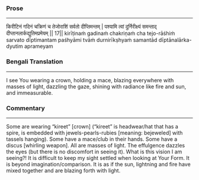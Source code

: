 ### Prose 
 --- 
किरीटिनं गदिनं चक्रिणं च
तेजोराशिं सर्वतो दीप्तिमन्तम् |
पश्यामि त्वां दुर्निरीक्ष्यं समन्ताद्
दीप्तानलार्कद्युतिमप्रमेयम् || 17||
kirīṭinaṁ gadinaṁ chakriṇaṁ cha
tejo-rāśhiṁ sarvato dīptimantam
paśhyāmi tvāṁ durnirīkṣhyaṁ samantād
dīptānalārka-dyutim aprameyam

### Bengali Translation 
 --- 
I see You wearing a crown, holding a mace, blazing everywhere with masses of light, dazzling the gaze, shining with radiance like fire and sun, and immeasurable. 

### Commentary 
 --- 
Some are wearing “kireet” [crown] (“kireet” is headwear/hat that has a spire, is embedded with jewels-pearls-rubies [meaning: bejeweled] with tassels hanging). Some have a mace/club in their hands. Some have a discus [whirling weapon]. All are masses of light. The effulgence dazzles the eyes (but there is no discomfort in seeing it). What is this vision I am seeing?! It is difficult to keep my sight settled when looking at Your Form. It is beyond imagination/comparison. It is as if the sun, lightning and fire have mixed together and are blazing forth with light. 